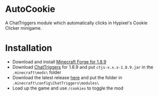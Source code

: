 # AutoCookie
A ChatTriggers module which automatically clicks in Hypixel's Cookie Clicker minigame.

# Installation
* Download and install [Minecraft Forge for 1.8.9](https://files.minecraftforge.net/net/minecraftforge/forge/index_1.8.9.html)
* Download [ChatTriggers](https://www.chattriggers.com/#download) for 1.8.9 and put `ctjs-x.x.x-1.8.9.jar` in the `.minecraft\mods\` folder
* Download the latest release [here](https://github.com/TodNL/AutoCookie/releases) and put the folder in `.minecraft\config\ChatTriggers\modules\`
* Load up the game and use `/cookies` to toggle the mod
